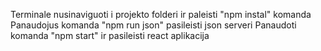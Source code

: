 Terminale nusinaviguoti i projekto folderi ir paleisti "npm instal" komanda 
Panaudojus komanda "npm run json" pasileisti json serveri 
Panaudoti komanda "npm start" ir pasileisti react aplikacija 
